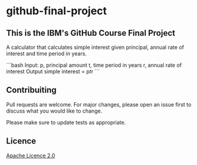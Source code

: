 # github-final-project
## This is the IBM's GitHub Course Final Project 


A calculator that calculates simple interest given principal, annual rate of interest and time period in years.

´´´bash
Input:
   p, principal amount
   t, time period in years
   r, annual rate of interest
Output
   simple interest = p*t*r
   ´´´ 
   
   ## Contribuiting
     
Pull requests are welcome. For major changes, please open an issue first
to discuss what you would like to change.

Please make sure to update tests as appropriate.

## Licence

[Apache Licence 2.0](https://choosealicense.com/licenses/apache-2.0/)
